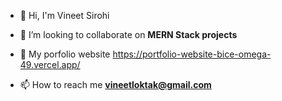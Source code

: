 - 👋 Hi, I'm Vineet Sirohi



- 👯 I’m looking to collaborate on **MERN Stack projects**
  
- 👀 My porfolio website https://portfolio-website-bice-omega-49.vercel.app/
  
- 📫 How to reach me **vineetloktak@gmail.com**







<!--
**vineet1202/Vineet1202** is a ✨ _special_ ✨ repository because its `README.md` (this file) appears on your GitHub profile.

- 🌱 I’m currently learning NodeJs
- 👯 I’m looking to collaborate on MERN stack projects
- 📫 How to reach me: vineetloktak@gmail.com
-->
